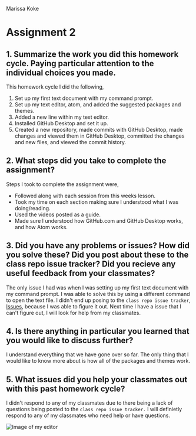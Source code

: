 Marissa Koke

# Assignment 2

## 1. Summarize the work you did this homework cycle. Paying particular attention to the individual choices you made.

 This homework cycle I did the following,

1. Set up my first text document with my command prompt.
2. Set up my text editor, atom, and added the suggested packages and themes.
3. Added a new line within my text editor.
4. Installed GitHub Desktop and set it up.
5. Created a new repository, made commits with GitHub Desktop, made changes and viewed them in GitHub Desktop, committed the changes and new files, and viewed the commit history.

## 2. What steps did you take to complete the assignment?

 Steps I took to complete the assignment were,

 + Followed along with each session from this weeks lesson.
 + Took my time on each section making sure I understood what I was doing/reading.
 + Used the videos posted as a guide.
 + Made sure I understood how GitHub.com and GitHub Desktop works, and how Atom works.

 ## 3. Did you have any problems or issues? How did you solve these? Did you post about these to the class repo issue tracker? Did you recieve any useful feedback from your classmates?

 The only issue I had was when I was setting up my first text document with my command prompt. I was able to solve this by using a different command to open the text file. I didn't end up posing to the `class repo issue tracker`, [Issues](https://github.com/Montana-Media-Arts/120_CreativeCoding/issues), because I was able to figure it out. Next time I have a issue that I can't figure out, I will look for help from my classmates.

## 4. Is there anything in particular you learned that you would like to discuss further?

I understand everything that we have gone over so far. The only thing that I would like to know more about is how all of the packages and themes work.

## 5. What issues did you help your classmates out with this past homework cycle?

I didn't respond to any of my classmates due to there being a lack of questions being posted to the `class repo issue tracker.` I will definietly respond to any of my classmates who need help or have questions.

![Image of my editor](screenshot (16))
